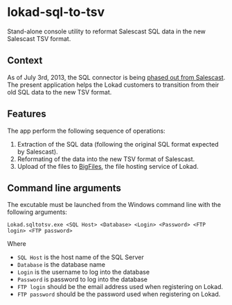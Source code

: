 # lokad-sql-to-tsv

Stand-alone console utility to reformat Salescast SQL data in the new Salescast TSV format.

## Context

As of July 3rd, 2013, the SQL connector is being [phased out from Salescast](http://blog.lokad.com/journal/2013/7/3/phasing-out-sql-from-salescast). The present application helps the Lokad customers to transition from their old SQL data to the new TSV format.

## Features

The app perform the following sequence of operations:

1. Extraction of the SQL data (following the original SQL format expected by Salescast).
2. Reformating of the data into the new TSV format of Salescast.
3. Upload of the files to [BigFiles](http://www.lokad.com/ftp-hosting), the file hosting service of Lokad.

## Command line arguments

The excutable must be launched from the Windows command line with the following arguments:

    Lokad.sqltotsv.exe <SQL Host> <Database> <Login> <Password> <FTP login> <FTP password>
    
Where
* `SQL Host` is the host name of the SQL Server
* `Database` is the database name
* `Login` is the username to log into the database
* `Password` is password to log into the database
* `FTP login` should be the email address used when registering on Lokad.
* `FTP password` should be the password used when registering on Lokad.
